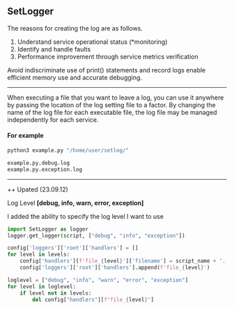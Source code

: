 ## SetLogger

The reasons for creating the log are as follows.

1. Understand service operational status (*monitoring)
2. Identify and handle faults
3. Performance improvement through service metrics verification

Avoid indiscriminate use of print() statements and record logs enable efficient memory use and accurate debugging.

--------

When executing a file that you want to leave a log, you can use it anywhere by passing the location of the log setting file to a factor.
By changing the name of the log file for each executable file, the log file may be managed independently for each service.

#### For example

```python
python3 example.py "/home/user/setlog/"
```

```python
example.py.debug.log
example.py.exception.log
```


-------------


++ Upated (23.09.12)

Log Level __[debug, info, warn, error, exception]__

I added the ability to specify the log level I want to use


```python
import SetLogger as logger
logger.get_logger(script, ["debug", "info", "exception"])
```


```python
config['loggers']['root']['handlers'] = []
for level in levels:
    config['handlers'][f'file_{level}']['filename'] = script_name + '.' + config['handlers'][f'file_{level}']['filename']
    config['loggers']['root']['handlers'].append(f'file_{level}')

loglevel = ["debug", "info", "warn", "error", "exception"]
for level in loglevel:
    if level not in levels:
        del config["handlers"][f"file_{level}"]

```
